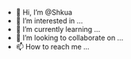 - 👋 Hi, I’m @Shkua
- 👀 I’m interested in ...
- 🌱 I’m currently learning ...
- 💞️ I’m looking to collaborate on ...
- 📫 How to reach me ...

<!---
Shkua/Shkua is a ✨ special ✨ repository because its `README.md` (this file) appears on your GitHub profile.
You can click the Preview link to take a look at your changes.
--->
